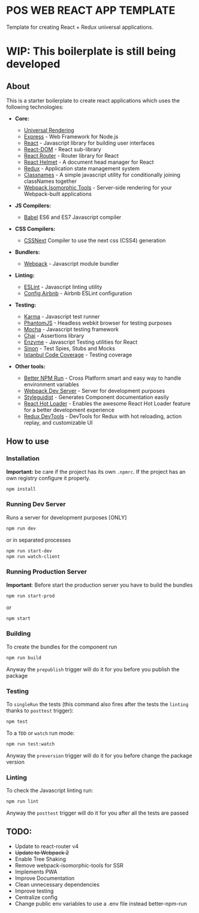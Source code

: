 # POS WEB REACT APP TEMPLATE

Template for creating React + Redux universal applications.

# WIP: This boilerplate is still being developed

## About

This is a starter boilerplate to create react applications which uses the following technologies:

  * **Core:**
    * [Universal Rendering](https://medium.com/@mjackson/universal-javascript-4761051b7ae9#.47esoqjsl)
    * [Express](http://expressjs.com/) - Web Framework for Node.js
    * [React](https://facebook.github.io/react/) - Javascript library for building user interfaces 
    * [React-DOM](https://facebook.github.io/react/) - React sub-library
    * [React Router](https://github.com/ReactTraining/react-router) - Router library for React
    * [React Helmet](https://github.com/nfl/react-helmet) - A document head manager for React
    * [Redux](http://redux.js.org/) - Application state management system
    * [Classnames](https://github.com/JedWatson/classnames) - A simple javascript utility for conditionally joining classNames together
    * [Webpack Isomorphic Tools](https://github.com/halt-hammerzeit/webpack-isomorphic-tools) - Server-side rendering for your Webpack-built applications
  
  * **JS Compilers:**
    * [Babel](https://babeljs.io/) ES6 and ES7 Javascript compiler
  
  * **CSS Compilers:**
    * [CSSNext](http://cssnext.io/) Compiler to use the next css (CSS4) generation

  * **Bundlers:**  
    * [Webpack](https://webpack.github.io/) - Javascript module bundler

  * **Linting:**
    * [ESLint](http://eslint.org/) - Javascript linting utility
    * [Config Airbnb](https://github.com/airbnb/javascript) - Airbnb ESLint configuration

  * **Testing:**
    * [Karma](https://karma-runner.github.io/1.0/index.html) - Javascript test runner
    * [PhantomJS](http://phantomjs.org/) - Headless webkit browser for testing purposes
    * [Mocha](https://mochajs.org/) - Javascript testing framework
    * [Chai](http://chaijs.com/) - Assertions library
    * [Enzyme](https://github.com/airbnb/enzyme) - Javascript Testing utilities for React
    * [Sinon](http://sinonjs.org/) - Test Spies, Stubs and Mocks
    * [Istanbul Code Coverage]() - Testing coverage
  
  * **Other tools:**
    * [Better NPM Run](https://github.com/benoror/better-npm-run) - Cross Platform smart and easy way to handle environment variables
    * [Webpack Dev Server](https://github.com/webpack/webpack-dev-server) - Server for development purposes
    * [Styleguidist](https://github.com/styleguidist/react-styleguidist) - Generates Component documentation easily
    * [React Hot Loader](https://github.com/gaearon/react-hot-loader) - Enables the awesome React Hot Loader feature for a better development experience
    * [Redux DevTools](https://github.com/gaearon/redux-devtools) - DevTools for Redux with hot reloading, action replay, and customizable UI
  
## How to use

### Installation

**Important:** be care if the project has its own `.npmrc`. If the project has an own registry
configure it properly.

```bash
npm install
```

### Running Dev Server

Runs a server for development purposes [ONLY]

```bash
npm run dev
```

or in separated processes
```bash
npm run start-dev
npm run watch-client
```

### Running Production Server

**Important**: Before start the production server you have to build the bundles

```bash
npm run start-prod
```

or
```bash
npm start
```

### Building

To create the bundles for the component run

```bash
npm run build
```

Anyway the `prepublish` trigger will do it for you before you publish the package

### Testing

To `singleRun` the tests
(this command also fires after the tests the `linting` thanks to `posttest` trigger):

```bash
npm test
```

To a `TDD` or `watch` run mode:

```bash
npm run test:watch
```

Anyway the `preversion` trigger will do it for you before change the package version

### Linting

To check the Javascript linting run:

```bash
npm run lint
```

Anyway the `posttest` trigger will do it for you after all the tests are passed


## TODO:

- Update to react-router v4
- ~~Update to Webpack 2~~
- Enable Tree Shaking
- Remove webpack-isomorphic-tools for SSR
- Implements PWA
- Improve Documentation
- Clean unnecessary dependencies
- Improve testing
- Centralize config
- Change public env variables to use a .env file instead better-npm-run
